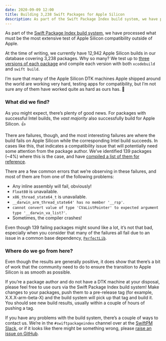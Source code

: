 ```yaml
---
date: 2020-09-09 12:00
title: Building 3,238 Swift Packages for Apple Silicon
description: As part of the Swift Package Index build system, we have processed what must be the most extensive test of Apple Silicon compatibility outside of Apple. Here’s what we found.
---
```


As part of the [Swift Package Index build system](/posts/launching-language-and-platform-package-compatibility/), we have processed what must be the most extensive test of Apple Silicon compatibility outside of Apple.

At the time of writing, we currently have 12,942 Apple Silicon builds in our database covering 3,238 packages. Why so many? We test up to [three versions of each package](https://swiftpackageindex.com/SwifQL/SwifQL/builds) and compile each version with both `xcodebuild` and `swift build`.

I’m sure that many of the Apple Silicon DTK machines Apple shipped around the world are working very hard, testing apps for compatibility, but I’m not sure any of them have worked quite as hard as ours has. 🚀

### What did we find?

As you might expect, there’s plenty of good news. For packages with successful Intel builds, the _vast majority_ also successfully build for Apple Silicon. 👍

There are failures, though, and the most interesting failures are where the build fails on Apple Silicon while the corresponding Intel build succeeds. In cases like this, that indicates a compatibility issue that will potentially need some attention from the package author. We’ve identified 139 packages (~4%) where this is the case, and have [compiled a list of them for reference](https://gist.github.com/daveverwer/ae08ad14a7a975e0488503282b4f1dbf).

There are a few common errors that we’re observing in these failures, and most of them are from one of the following problems:

- Any inline assembly will fail, obviously!
- `Float80` is unavailable.
- `x86_thread_state64_t` is unavailable.
- `__darwin_arm_thread_state64' has no member '__rsp'`.
- `cannot convert value of type 'CVaListPointer' to expected argument type '__darwin_va_list?'`.
- Sometimes, the compiler crashes!

Even though 139 failing packages might sound like a lot, it’s not that bad, especially when you consider that many of the failures all fail due to an issue in a common base dependency, [`PerfectLib`](https://swiftpackageindex.com/PerfectlySoft/Perfect).

### Where do we go from here?

Even though the results are generally positive, it does show that there’s a bit of work that the community need to do to ensure the transition to Apple Silicon is as smooth as possible.

If you’re a package author and do not have a DTK machine at your disposal, please feel free to use ours via the Swift Package Index build system! Make changes to your packages, push them to a pre-release tag (for example, X.X.X-arm-beta-X) and the build system will pick up that tag and build it. You should see new build results, usually within a couple of hours of pushing a tag.

If you have any problems with the build system, there’s a couple of ways to contact us. We’re in the `#swiftpackageindex` channel over at the [SwiftPM Slack](https://swift-package-manager.herokuapp.com), or if it looks like there might be something wrong, please [raise an issue on GitHub](https://github.com/SwiftPackageIndex/SwiftPackageIndex-Server/issues/new).
